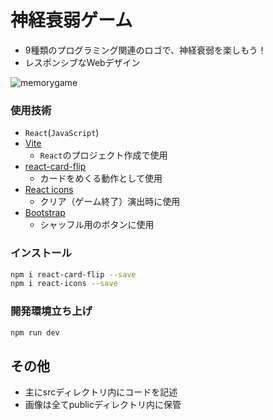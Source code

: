 # 神経衰弱ゲーム
- 9種類のプログラミング関連のロゴで、神経衰弱を楽しもう！
- レスポンシブなWebデザイン

![memorygame](https://github.com/clumsyg/Memory-game/assets/154292137/1f931fda-a047-491c-9cbc-9f671ab151c1)

### 使用技術
- `React`(`JavaScript`)
- [Vite](https://ja.vitejs.dev)
    - `React`のプロジェクト作成で使用
- [react-card-flip](https://www.npmjs.com/package/react-card-flip)
    - カードをめくる動作として使用
- [React icons](https://react-icons.github.io/react-icons/)
    - クリア（ゲーム終了）演出時に使用
- [Bootstrap](https://getbootstrap.jp/docs/5.3/getting-started/introduction/)
    - シャッフル用のボタンに使用

### インストール
```bash
npm i react-card-flip --save
npm i react-icons --save
```

### 開発環境立ち上げ
```bash
npm run dev
```

## その他
- 主にsrcディレクトリ内にコードを記述
- 画像は全てpublicディレクトリ内に保管